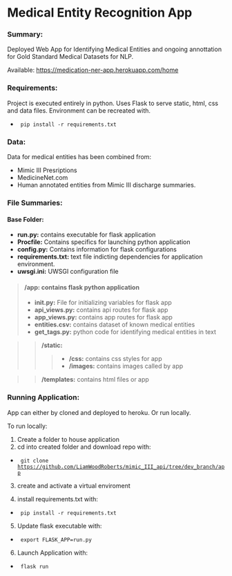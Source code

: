 # Medical Entity Recognition App

### Summary:
Deployed Web App for Identifying Medical Entities and ongoing annottation for Gold Standard Medical Datasets for NLP.

Available: https://medication-ner-app.herokuapp.com/home

### Requirements:

Project is executed entirely in python. Uses Flask to serve static, html, css and data files. Environment can be recreated with.

- <code> pip install -r requirements.txt </code>

### Data:

Data for medical entities has been combined from: 

- Mimic III Presriptions
- MedicineNet.com
- Human annotated entities from Mimic III discharge summaries.

### File Summaries:

#### Base Folder:
- **run.py:** contains executable for flask application
- **Procfile:** Contains specifics for launching python application
- **config.py:** Contains information for flask configurations
- **requirements.txt:** text file indicting dependencies for application environment.
- **uwsgi.ini:** UWSGI configuration file

> #### /app: contains flask python application
> - **__init__.py:** File for initializing variables for flask app
> - **api_views.py:** contains api routes for flask app
> - **app_views.py:** contains app routes for flask app
> - **entities.csv:** contains dataset of known medical entities
> - **get_tags.py:** python code for identifying medical entities in text

>> **/static:**
>>> - **/css:** contains css styles for app
>>> - **/images:** contains images called by app

>> **/templates:** contains html files or app

### Running Application:

App can either by cloned and deployed to heroku. Or run locally.

To run locally:
1. Create a folder to house application
2. cd into created folder and download repo with:

- <code> git clone https://github.com/LiamWoodRoberts/mimic_III_api/tree/dev_branch/app</code>

3. create and activate a virtual enviroment

4. install requirements.txt with:

- <code> pip install -r requirements.txt </code>

5. Update flask executable with:

- <code> export FLASK_APP=run.py </code>

6. Launch Application with:

- <code> flask run </code>

